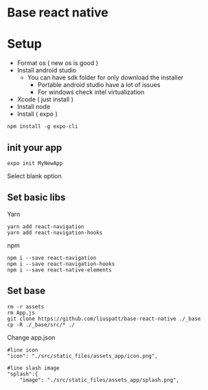 # Base react native 


# Setup 
- Format os ( new os is good )
- Install android studio 
    - You can have sdk folder for only download the installer 
        - Portable android studio have a lot of issues
        - For windows check intel virtualization
- Xcode ( just install )    
- Install node
- Install ( expo )
```
npm install -g expo-cli
```
## init your app 
```
expo init MyNewApp
```
Select blank option

## Set basic libs 
Yarn 
```
yarn add react-navigation
yarn add react-navigation-hooks
```

npm 
```
npm i --save react-navigation 
npm i --save react-navigation-hooks
npm i --save react-native-elements

```

## Set base 
```
rm -r assets
rm App.js
git clone https://github.com/liuspatt/base-react-native ./_base
cp -R ./_base/src/* ./

```
Change app.json
```
#line icon
"icon": "./src/static_files/assets_app/icon.png",
```

```
#line slash image 
"splash":{
    "image": "./src/static_files/assets_app/splash.png",
```


